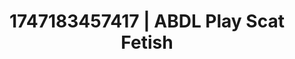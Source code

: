 ---
categories:
- Soft lighting seduction
- Volleyball
- Sultry voice
- Gothic romance
- Delicate restraint
image: /assets/images/1747183457417.jpg
layout: post
seo:
  description: Featured content with artistic Scat Fetish, ABDL Play. HD images available.
  keywords: Scat Fetish, ABDL Play
  og_image: /assets/images/1747183457417.jpg
  schema_type: VisualArtwork
tags:
- ABDL Play
- Scat Fetish
- '#1747183457417'
title: 1747183457417 | ABDL Play Scat Fetish
---